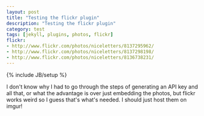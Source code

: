 ```yaml
---
layout: post
title: "Testing the flickr plugin"
description: "Testing the flickr plugin"
category: test 
tags: [jekyll, plugins, photos, flickr]
flickr:
- http://www.flickr.com/photos/niceletters/8137295962/
- http://www.flickr.com/photos/niceletters/8137298198/
- http://www.flickr.com/photos/niceletters/8136738231/ 
---
```

{% include JB/setup %}

I don't know why I had to go through the steps of generating an API key and all
that, or what the advantage is over just embedding the photos, but flickr works
weird so I guess that's what's needed.  I should just host them on imgur!
